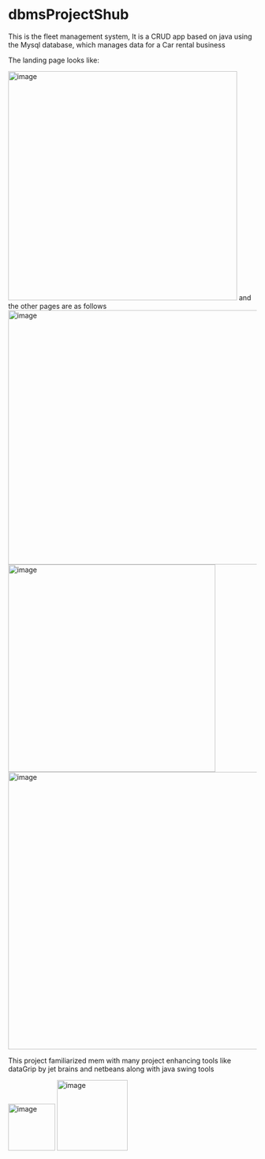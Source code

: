 # dbmsProjectShub

This is the fleet management system, It is a CRUD app based on java using the Mysql database, which manages data for a Car rental business 

The landing page looks like:

<img width="464" alt="image" src="https://user-images.githubusercontent.com/87226371/225352265-db6285a8-a586-49c6-b72c-211d7a745ec8.png">
 and the other pages  are as follows

<img width="515" alt="image" src="https://user-images.githubusercontent.com/87226371/225353041-6ce1d08c-69d8-4efd-882f-33c171b4c60d.png">

<img width="420" alt="image" src="https://user-images.githubusercontent.com/87226371/225354217-607ef3c5-6fc2-4762-b2eb-85c88a44bb03.png">

<img width="562" alt="image" src="https://user-images.githubusercontent.com/87226371/225354524-ab07c7bf-1b99-48f2-8a0e-bebcf638334e.png">

This project familiarized mem with many project enhancing tools like dataGrip by jet brains and netbeans along with java swing tools 

<img width="95" alt="image" src="https://user-images.githubusercontent.com/87226371/225356450-52152e6c-e52c-4f9f-887a-a52d3da616d0.png"> <img width="143" alt="image" src="https://user-images.githubusercontent.com/87226371/225356598-f84b6fb0-9475-4372-a049-a8c7852ba64a.png">



